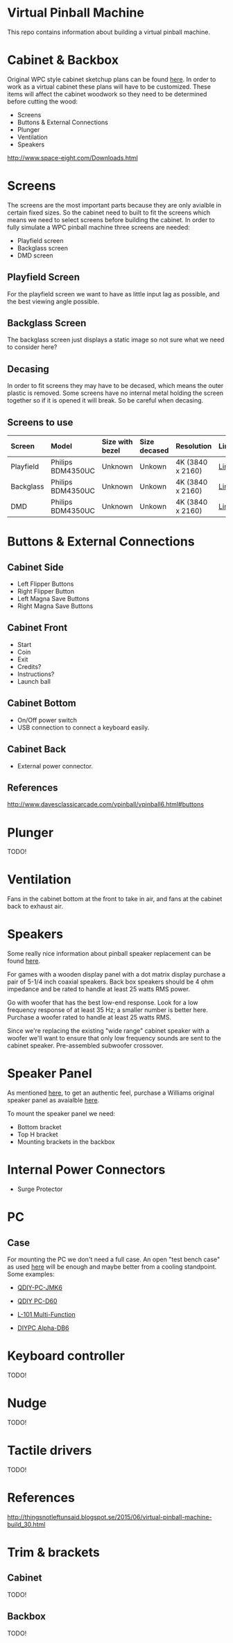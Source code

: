 
# Virtual Pinball Machine

This repo contains information about building a virtual pinball machine.

# Cabinet & Backbox

Original WPC style cabinet sketchup plans can be found [here](https://github.com/jonaskello/wpc-cabinet). In order to work as a virtual cabinet these plans will have to be customized. These items will affect the cabinet woodwork so they need to be determined before cutting the wood:

* Screens
* Buttons & External Connections
* Plunger
* Ventilation
* Speakers

http://www.space-eight.com/Downloads.html


# Screens

The screens are the most important parts because they are only avialble in certain fixed sizes. So the cabinet need to built to fit the screens which means we need to select screens before building the cabinet. In order to fully simulate a WPC pinball machine three screens are needed:

* Playfield screen
* Backglass screen
* DMD screen

## Playfield Screen

For the playfield screen we want to have as little input lag as possible, and the best viewing angle possible.

## Backglass Screen

The backglass screen just displays a static image so not sure what we need to consider here?

## Decasing

In order to fit screens they may have to be decased, which means the outer plastic is removed. Some screens have no internal metal holding the screen together so if it is opened it will break. So be careful when decasing.

## Screens to use

| Screen    | Model             | Size with bezel | Size decased | Resolution      | Link    |
|:--------- |:----------------- |:--------------- |:------------ |:--------------- |:------ |
| Playfield | Philips BDM4350UC | Unknown         | Unkown       | 4K (3840 x 2160) | [Link](http://www.p4c.philips.com/cgi-bin/cpindex.pl?scy=PH&slg=EN&ctn=BDM4350UC/00).                                  |
| Backglass | Philips BDM4350UC | Unknown         | Unkown       | 4K (3840 x 2160) | [Link](http://www.p4c.philips.com/cgi-bin/cpindex.pl?scy=PH&slg=EN&ctn=BDM4350UC/00).                                  |
| DMD       | Philips BDM4350UC | Unknown         | Unkown       | 4K (3840 x 2160) | [Link](http://www.p4c.philips.com/cgi-bin/cpindex.pl?scy=PH&slg=EN&ctn=BDM4350UC/00).                                  |


# Buttons & External Connections

## Cabinet Side

* Left Flipper Buttons
* Right Flipper Button
* Left Magna Save Buttons
* Right Magna Save Buttons

## Cabinet Front

* Start
* Coin
* Exit 
* Credits?
* Instructions?
* Launch ball

## Cabinet Bottom

* On/Off power switch
* USB connection to connect a keyboard easily.

## Cabinet Back

* External power connector.

## References

http://www.davesclassicarcade.com/vpinball/vpinball6.html#buttons

# Plunger

TODO!

# Ventilation

Fans in the cabinet bottom at the front to take in air, and fans at the cabinet back to exhaust air. 

# Speakers

Some really nice information about pinball speaker replacement can be found [here](http://dziedzic.us/wpc_speaker_replacement.html).

For games with a wooden display panel with a dot matrix display purchase a pair of 5-1/4 inch coaxial speakers. Back box speakers should be 4 ohm impedance and be rated to handle at least 25 watts RMS power.

 Go with woofer that has the best low-end response. Look for a low frequency response of at least 35 Hz; a smaller number is better here. Purchase a woofer rated to handle at least 25 watts RMS. 

Since we're replacing the existing "wide range" cabinet speaker with a woofer we'll want to ensure that only low frequency sounds are sent to the cabinet speaker. Pre-assembled subwoofer crossover.

# Speaker Panel

As mentioned [here](https://nickpinball.wordpress.com/tag/virtual-cabinet/), to get an authentic feel, purchase a Williams original speaker panel as avaialble [here](http://www.ministryofpinball.com/en/wpc95-speaker-panel-with-chrome-williams-logo.html).

To mount the speaker panel we need:

* Bottom bracket
* Top H bracket
* Mounting brackets in the backbox

# Internal Power Connectors

* Surge Protector

# PC

## Case

For mounting the PC we don't need a full case. An open "test bench case" as used [here](http://thingsnotleftunsaid.blogspot.se/2015/06/virtual-pinball-machine-build_30.html) will be enough and maybe better from a cooling standpoint. Some examples:

* [QDIY-PC-JMK6](
https://www.aliexpress.com/item/QDIY-PC-JMK6-ATX-Aluminum-Alloy-Horizontal-Full-Open-Computer-Case-Chassis/32360817006.html)

* [QDIY PC-D60](https://www.aliexpress.com/item/QDIY-PC-D60-On-Sale-Personalized-Transparent-Acrylic-Water-cooled-Wide-Open-Standard-ATX-Chassis-Nude/1783227644.html)

* [L-101 Multi-Function](https://www.aliexpress.com/item/L-101-Multi-Function-263-470-130-mm-Centralized-Computer-Cases-Towers-Biggest-Support-For-Main/32743197755.html)

* [DIYPC Alpha-DB6](https://www.newegg.com/Product/Product.aspx?Item=N82E16811353001)

# Keyboard controller

TODO!

# Nudge

TODO!

# Tactile drivers

TODO!

# References

http://thingsnotleftunsaid.blogspot.se/2015/06/virtual-pinball-machine-build_30.html

# Trim & brackets

## Cabinet

TODO!

## Backbox

TODO!

